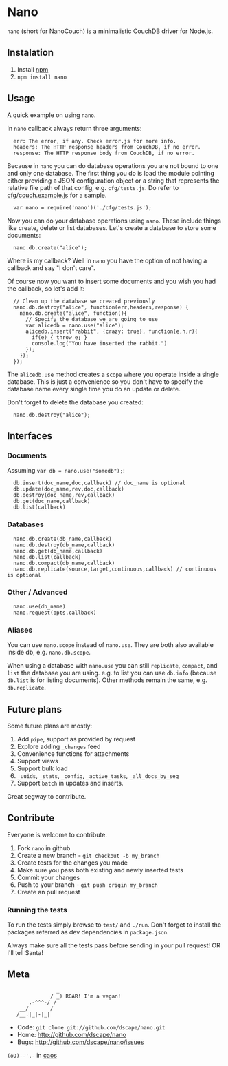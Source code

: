# Nano

`nano` (short for NanoCouch) is a minimalistic CouchDB driver for Node.js.

## Instalation

1. Install [npm][1]
2. `npm install nano`

## Usage

A quick example on using `nano`.

In `nano` callback always return three arguments:

      err: The error, if any. Check error.js for more info.
      headers: The HTTP response headers from CouchDB, if no error.
      response: The HTTP response body from CouchDB, if no error.

Because in `nano` you can do database operations you are not bound to one and only one database. The first thing you do is load the module pointing either providing a JSON configuration object or a string that represents the relative file path of that config, e.g. `cfg/tests.js`. Do refer to [cfg/couch.example.js][4] for a sample.

      var nano = require('nano')('./cfg/tests.js');

Now you can do your database operations using `nano`. These include things like create, delete or list databases. Let's create a database to store some documents:

      nano.db.create("alice");

Where is my callback? Well in `nano` you have the option of not having a callback and say "I don't care".

Of course now you want to insert some documents and you wish you had the callback, so let's add it:

      // Clean up the database we created previously
      nano.db.destroy("alice", function(err,headers,response) {
        nano.db.create("alice", function(){
          // Specify the database we are going to use
          var alicedb = nano.use("alice");
          alicedb.insert("rabbit", {crazy: true}, function(e,h,r){
            if(e) { throw e; }
            console.log("You have inserted the rabbit.")
          });
        });
      });

The `alicedb.use` method creates a `scope` where you operate inside a single database. This is just a convenience so you don't have to specify the database name every single time you do an update or delete.

Don't forget to delete the database you created:

      nano.db.destroy("alice");

## Interfaces

### Documents

Assuming `var db = nano.use("somedb");`:

      db.insert(doc_name,doc,callback) // doc_name is optional
      db.update(doc_name,rev,doc,callback)
      db.destroy(doc_name,rev,callback)
      db.get(doc_name,callback)
      db.list(callback)

### Databases

      nano.db.create(db_name,callback)
      nano.db.destroy(db_name,callback)
      nano.db.get(db_name,callback)
      nano.db.list(callback) 
      nano.db.compact(db_name,callback)
      nano.db.replicate(source,target,continuous,callback) // continuous is optional

### Other / Advanced

      nano.use(db_name)
      nano.request(opts,callback)

### Aliases

You can use `nano.scope` instead of `nano.use`. They are both also available inside db, e.g. `nano.db.scope`.

When using a database with `nano.use` you can still `replicate`, `compact`, and `list` the database you are using. e.g. to list you can use `db.info` (because `db.list` is for listing documents). Other methods remain the same, e.g. `db.replicate`.

## Future plans

Some future plans are mostly:

1. Add `pipe`, support as provided by request
2. Explore adding `_changes` feed
3. Convenience functions for attachments
4. Support views
5. Support bulk load
6. `_uuids`, `_stats`, `_config`, `_active_tasks`, `_all_docs_by_seq`
7. Support `batch` in updates and inserts.

Great segway to contribute.

## Contribute

Everyone is welcome to contribute. 

1. Fork `nano` in github
2. Create a new branch - `git checkout -b my_branch`
3. Create tests for the changes you made
4. Make sure you pass both existing and newly inserted tests
5. Commit your changes
6. Push to your branch - `git push origin my_branch`
7. Create an pull request

### Running the tests

To run the tests simply browse to `test/` and `./run`. Don't forget to install the packages referred as dev dependencies in `package.json`.

Always make sure all the tests pass before sending in your pull request!
OR I'll tell Santa!

## Meta

                    _
                  / _) ROAR! I'm a vegan!
           .-^^^-/ /
        __/       /
       /__.|_|-|_|

* Code: `git clone git://github.com/dscape/nano.git`
* Home: <http://github.com/dscape/nano>
* Bugs: <http://github.com/dscape/nano/issues>

`(oO)--',-` in [caos][3]

[1]: http://npmjs.org
[2]: http://github.com/dscape/nano/issues
[3]: http://caos.di.uminho.pt/
[4]: https://github.com/dscape/nano/blob/master/cfg/couch.example.js